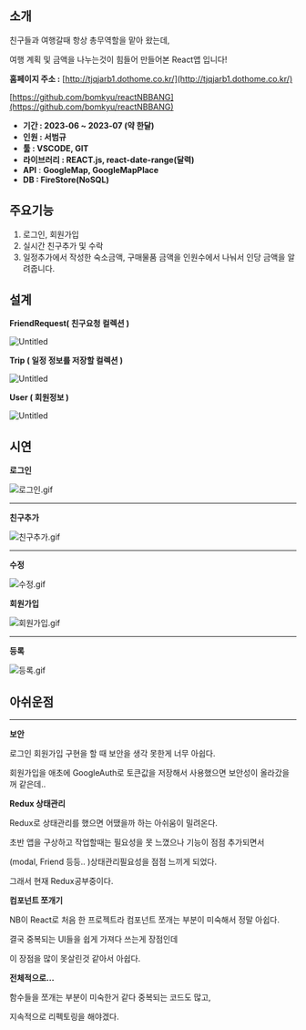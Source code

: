 
## 소개


친구들과 여행갈때 항상 총무역할을 맡아 왔는데,

여행 계획 및 금액을 나누는것이 힘들어 만들어본 React앱 입니다!

**홈페이지 주소 :** [http://tjqjarb1.dothome.co.kr/](http://tjqjarb1.dothome.co.kr/)

[https://github.com/bomkyu/reactNBBANG](https://github.com/bomkyu/reactNBBANG)

- **기간 : 2023-06 ~ 2023-07 (약 한달)**
- **인원 : 서범규**
- **툴 : VSCODE, GIT**
- **라이브러리 : REACT.js, react-date-range(달력)**
- **API** :  **GoogleMap, GoogleMapPlace**
- **DB : FireStore(NoSQL)**

## 주요기능



1. 로그인, 회원가입
2. 실시간 친구추가 및 수락
3. 일정추가에서 작성한 숙소금액, 구매물품 금액을 인원수에서 나눠서 인당 금액을 알려줍니다.

## 설계



**FriendRequest( 친구요청 컬렉션 )**

![Untitled](Untitled.png)

**Trip ( 일정 정보를 저장할 컬렉션 )**

![Untitled](Untitled%201.png)

**User ( 회원정보 )**

![Untitled](Untitled%202.png)

## 시연



**로그인**

![로그인.gif](%25EB%25A1%259C%25EA%25B7%25B8%25EC%259D%25B8.gif)

---

**친구추가**

![친구추가.gif](%25EC%25B9%259C%25EA%25B5%25AC%25EC%25B6%2594%25EA%25B0%2580.gif)

---

**수정**

![수정.gif](%25EC%2588%2598%25EC%25A0%2595.gif)

**회원가입**

![회원가입.gif](%25ED%259A%258C%25EC%259B%2590%25EA%25B0%2580%25EC%259E%2585.gif)

---

**등록**

![등록.gif](%25EB%2593%25B1%25EB%25A1%259D.gif)

## 아쉬운점

---

**보안**

로그인 회원가입 구현을 할 때 보안을 생각 못한게 너무 아쉽다.

회원가입을 애초에 GoogleAuth로 토큰값을 저장해서 사용했으면 보안성이 올라갔을꺼 같은데..

**Redux 상태관리**

Redux로 상태관리를 했으면 어땠을까 하는 아쉬움이 밀려온다.

초반 앱을 구상하고 작업할때는 필요성을 못 느꼈으나 기능이 점점 추가되면서

(modal, Friend 등등.. )상태관리필요성을 점점 느끼게 되었다.

그래서 현재 Redux공부중이다.

**컴포넌트 쪼개기**

 NB이 React로 처음 한 프로젝트라 컴포넌트 쪼개는 부분이 미숙해서 정말 아쉽다.

결국 중복되는 UI들을 쉽게 가져다 쓰는게 장점인데

이 장점을 많이 못살린것 같아서 아쉽다.

**전체적으로…**

함수들을 쪼개는 부분이 미숙한거 같다 중복되는 코드도 많고,

지속적으로 리펙토링을 해야겠다.